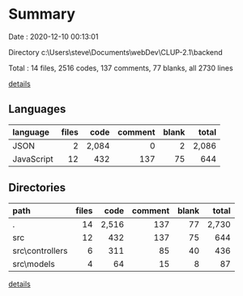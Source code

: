 # Summary

Date : 2020-12-10 00:13:01

Directory c:\Users\steve\Documents\webDev\CLUP-2.1\backend

Total : 14 files,  2516 codes, 137 comments, 77 blanks, all 2730 lines

[details](details.md)

## Languages
| language | files | code | comment | blank | total |
| :--- | ---: | ---: | ---: | ---: | ---: |
| JSON | 2 | 2,084 | 0 | 2 | 2,086 |
| JavaScript | 12 | 432 | 137 | 75 | 644 |

## Directories
| path | files | code | comment | blank | total |
| :--- | ---: | ---: | ---: | ---: | ---: |
| . | 14 | 2,516 | 137 | 77 | 2,730 |
| src | 12 | 432 | 137 | 75 | 644 |
| src\controllers | 6 | 311 | 85 | 40 | 436 |
| src\models | 4 | 64 | 15 | 8 | 87 |

[details](details.md)
